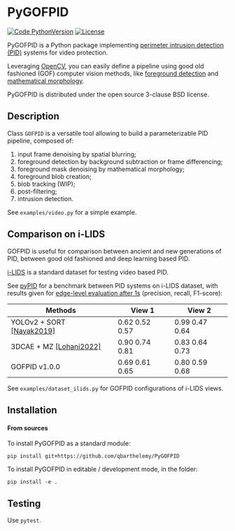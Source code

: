 # PyGOFPID

[![Code PythonVersion](https://img.shields.io/badge/python-3.8+-blue)](https://img.shields.io/badge/python-3.7+-blue)
[![License](https://img.shields.io/badge/licence-BSD--3--Clause-green)](https://img.shields.io/badge/license-BSD--3--Clause-green)

PyGOFPID is a Python package implementing
[perimeter intrusion detection (PID)](https://www.mdpi.com/1424-8220/22/9/3601)
systems for video protection.

Leveraging [OpenCV](https://github.com/opencv/opencv-python), you can easily
define a pipeline using good old fashioned (GOF) computer vision methods, like
[foreground detection](https://en.wikipedia.org/wiki/Foreground_detection) and
[mathematical morphology](https://en.wikipedia.org/wiki/Mathematical_morphology).

PyGOFPID is distributed under the open source 3-clause BSD license.

## Description

Class `GOFPID` is a versatile tool allowing to build a parameterizable PID
pipeline, composed of:

1. input frame denoising by spatial blurring;
2. foreground detection by background subtraction or frame differencing;
3. foreground mask denoising by mathematical morphology;
4. foreground blob creation;
5. blob tracking (WIP);
6. post-filtering;
7. intrusion detection.

See `examples/video.py` for a simple example.

## Comparison on i-LIDS

GOFPID is useful for comparison between ancient and new generations of PID,
between good old fashioned and deep learning based PID.

[i-LIDS](https://ieeexplore.ieee.org/document/4105319) is a standard dataset
for testing video based PID.

See [pyPID](https://gitlab.liris.cnrs.fr/dlohani/pypid) for a benchmark between
PID systems on i-LIDS dataset, with results given for
[edge-level evaluation after 1s](https://www.mdpi.com/1424-8220/22/9/3601)
(precision, recall, F1-score):

| Methods | View 1 | View 2 |
| ------- | ------ | ------ |
| YOLOv2 + SORT [[Nayak2019]](https://ieeexplore.ieee.org/document/9117960) | 0.62 0.52 0.57 | 0.99 0.47 0.64 |
| 3DCAE + MZ [[Lohani2022]](https://ieeexplore.ieee.org/document/9897472) | 0.90 0.74 0.81 | 0.83 0.64 0.73 |
| GOFPID v1.0.0 | 0.69 0.61 0.65 | 0.80 0.59 0.68 |

See `examples/dataset_ilids.py` for GOFPID configurations of i-LIDS views.

## Installation

#### From sources

To install PyGOFPID as a standard module:
```shell 
pip install git+https://github.com/qbarthelemy/PyGOFPID
```

To install PyGOFPID in editable / development mode, in the folder:
```shell
pip install -e .
```

## Testing

Use `pytest`.

